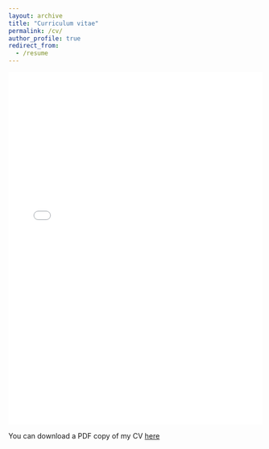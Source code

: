 ```yaml
---
layout: archive
title: "Curriculum vitae"
permalink: /cv/
author_profile: true
redirect_from:
  - /resume
---
```


<iframe src="/files/Ilia_Popov_CV.pdf" width="100%" height="700" frameborder="no" border="0" marginwidth="0" marginheight="0"></iframe>

You can download a PDF copy of my CV [here](http://iliapopov17.github.io/files/Ilia_Popov_CV.pdf)